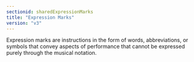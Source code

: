 ```yaml
---
sectionid: sharedExpressionMarks
title: "Expression Marks"
version: "v3"
---
```




Expression marks are instructions in the form of words, abbreviations, or symbols
that
convey aspects of performance that cannot be expressed purely through the musical
notation.






